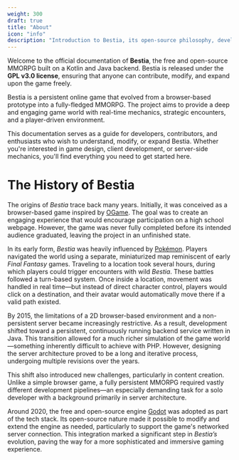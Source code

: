 ```yaml
---
weight: 300
draft: true
title: "About"
icon: "info"
description: "Introduction to Bestia, its open-source philosophy, development history, and technical evolution from browser game to MMORPG."
---
```


Welcome to the official documentation of **Bestia**, the free and open-source MMORPG built on a Kotlin and Java backend. Bestia is released under the **GPL v3.0 license**, ensuring that anyone can contribute, modify, and expand upon the game freely.

Bestia is a persistent online game that evolved from a browser-based prototype into a fully-fledged MMORPG. The project aims to provide a deep and engaging game world with real-time mechanics, strategic encounters, and a player-driven environment.

This documentation serves as a guide for developers, contributors, and enthusiasts who wish to understand, modify, or expand Bestia. Whether you're interested in game design, client development, or server-side mechanics, you'll find everything you need to get started here.

# The History of Bestia

The origins of *Bestia* trace back many years. Initially, it was conceived as a browser-based game inspired by [OGame](https://ogame.de/). The goal was to create an engaging experience that would encourage participation on a high school webpage. However, the game was never fully completed before its intended audience graduated, leaving the project in an unfinished state.

In its early form, *Bestia* was heavily influenced by [Pokémon](https://en.wikipedia.org/wiki/Pok%C3%A9mon). Players navigated the world using a separate, miniaturized map reminiscent of early *Final Fantasy* games. Traveling to a location took several hours, during which players could trigger encounters with wild *Bestia*. These battles followed a turn-based system. Once inside a location, movement was handled in real time—but instead of direct character control, players would click on a destination, and their avatar would automatically move there if a valid path existed.

By 2015, the limitations of a 2D browser-based environment and a non-persistent server became increasingly restrictive. As a result, development shifted toward a persistent, continuously running backend service written in Java. This transition allowed for a much richer simulation of the game world—something inherently difficult to achieve with PHP. However, designing the server architecture proved to be a long and iterative process, undergoing multiple revisions over the years.

This shift also introduced new challenges, particularly in content creation. Unlike a simple browser game, a fully persistent MMORPG required vastly different development pipelines—an especially demanding task for a solo developer with a background primarily in server architecture.

Around 2020, the free and open-source engine [Godot](https://godotengine.org/) was adopted as part of the tech stack. Its open-source nature made it possible to modify and extend the engine as needed, particularly to support the game's networked server connection. This integration marked a significant step in *Bestia’s* evolution, paving the way for a more sophisticated and immersive gaming experience.
